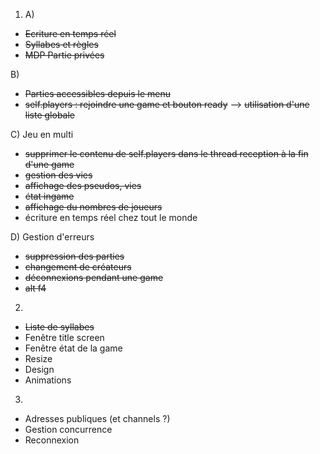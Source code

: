 1) A) 
- ~~Ecriture en temps réel~~
- ~~Syllabes et règles~~
- ~~MDP Partie privées~~

B) 
- ~~Parties accessibles depuis le menu~~
- ~~self.players : rejoindre une game et bouton ready~~
    --> ~~utilisation d'une liste globale~~

C) Jeu en multi
- ~~supprimer le contenu de self.players dans le thread reception à la fin d'une game~~
- ~~gestion des vies~~
- ~~affichage des pseudos, vies~~
- ~~état ingame~~
- ~~affichage du nombres de joueurs~~
- écriture en temps réel chez tout le monde

D) Gestion d'erreurs
- ~~suppression des parties~~
- ~~changement de créateurs~~
- ~~déconnexions pendant une game~~
- ~~alt f4~~

2) 
- ~~Liste de syllabes~~
- Fenêtre title screen
- Fenêtre état de la game
- Resize
- Design
- Animations

3) 
- Adresses publiques (et channels ?)
- Gestion concurrence
- Reconnexion

